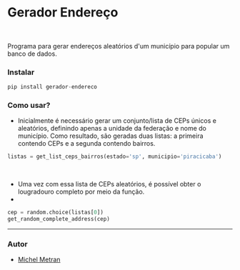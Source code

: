 # Gerador Endereço

<br>

Programa para gerar endereços aleatórios d'um município para popular um banco de dados.

### Instalar

```python
pip install gerador-endereco
```

### Como usar?

- Inicialmente é necessário gerar um conjunto/lista de CEPs únicos e aleatórios, definindo apenas a unidade da federação e nome do município.
Como resultado, são geradas duas listas: a primeira contendo CEPs e a segunda contendo bairros.

```python
listas = get_list_ceps_bairros(estado='sp', municipio='piracicaba')
```

<br>

- Uma vez com essa lista de CEPs aleatórios, é possível obter o lougradouro completo por meio da função.
- 
```python
cep = random.choice(listas[0])
get_random_complete_address(cep)
```
-------

### Autor

- [Michel Metran](https://michelmetran.github.io/)
